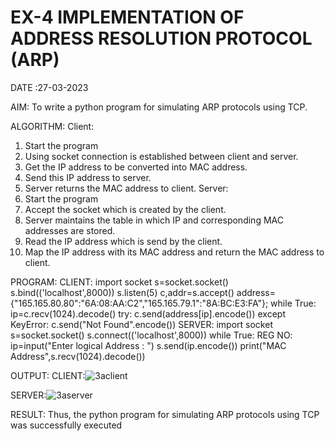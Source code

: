 # EX-4 IMPLEMENTATION OF ADDRESS RESOLUTION PROTOCOL (ARP)

DATE :27-03-2023

AIM:
To write a python program for simulating ARP protocols using TCP.

ALGORITHM:
Client:
1. Start the program
2. Using socket connection is established between client and server.
3. Get the IP address to be converted into MAC address.
4. Send this IP address to server.
5. Server returns the MAC address to client.
Server:
1. Start the program
2. Accept the socket which is created by the client.
3. Server maintains the table in which IP and corresponding MAC addresses are
stored.
4. Read the IP address which is send by the client.
5. Map the IP address with its MAC address and return the MAC address to client.

PROGRAM:
CLIENT:
import socket
s=socket.socket()
s.bind(('localhost',8000))
s.listen(5)
c,addr=s.accept()
address={"165.165.80.80":"6A:08:AA:C2","165.165.79.1":"8A:BC:E3:FA"};
while True:
 ip=c.recv(1024).decode()
 try:
 c.send(address[ip].encode())
 except KeyError:
 c.send("Not Found".encode()) 
SERVER:
import socket
s=socket.socket()
s.connect(('localhost',8000))
while True:
REG NO:
 ip=input("Enter logical Address : ")
 s.send(ip.encode())
 print("MAC Address",s.recv(1024).decode())

OUTPUT:
CLIENT:![3aclient](https://github.com/lokesh-khanna/EX-4/assets/119606216/3c79a846-7e19-4cd2-af8e-d0af425d958b)

SERVER:![3aserver](https://github.com/lokesh-khanna/EX-4/assets/119606216/f1b21a3e-6882-448a-afe9-5ce32c70c93e)


RESULT:
Thus, the python program for simulating ARP protocols using TCP was successfully 
executed



